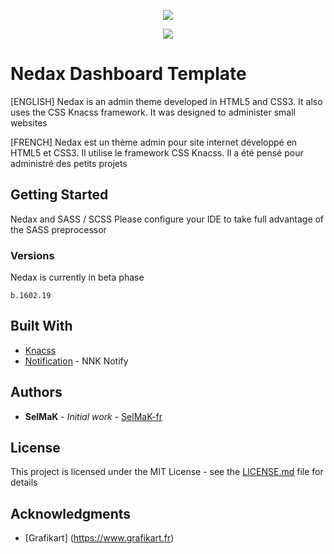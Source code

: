 <p align="center">
<img src="http://www.yann-cario.fr/public_html/public/assets/pictures/Dashboard_beta.jpg">
</p>

<p align="center">
<img src="https://img.shields.io/badge/KNACSS-framework-green.svg">
</p>

# Nedax Dashboard Template

[ENGLISH]
Nedax is an admin theme developed in HTML5 and CSS3. It also uses the CSS Knacss framework.
It was designed to administer small websites

[FRENCH]
Nedax est un thème admin pour site internet développé en HTML5 et CSS3. Il utilise le framework CSS Knacss.
Il a été pensé pour administré des petits projets

## Getting Started

Nedax and SASS / SCSS
Please configure your IDE to take full advantage of the SASS preprocessor

### Versions

Nedax is currently in beta phase

```
b.1602.19
```

## Built With

* [Knacss](https://github.com/alsacreations/KNACSS)
* [Notification](https://github.com/SelMaK-fr/Notification) - NNK Notify

## Authors

* **SelMaK** - *Initial work* - [SelMaK-fr](https://github.com/SelMaK-fr/)

## License

This project is licensed under the MIT License - see the [LICENSE.md](LICENSE.md) file for details

## Acknowledgments

* [Grafikart] (https://www.grafikart.fr)
